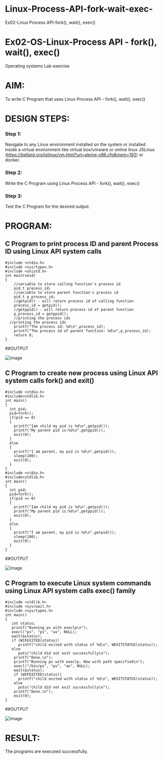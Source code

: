 # Linux-Process-API-fork-wait-exec-
Ex02-Linux Process API-fork(), wait(), exec()
# Ex02-OS-Linux-Process API - fork(), wait(), exec()
Operating systems Lab exercise


# AIM:
To write C Program that uses Linux Process API - fork(), wait(), exec()

# DESIGN STEPS:

### Step 1:

Navigate to any Linux environment installed on the system or installed inside a virtual environment like virtual box/vmware or online linux JSLinux (https://bellard.org/jslinux/vm.html?url=alpine-x86.cfg&mem=192) or docker.

### Step 2:

Write the C Program using Linux Process API - fork(), wait(), exec()

### Step 3:

Test the C Program for the desired output. 

# PROGRAM:

## C Program to print process ID and parent Process ID using Linux API system calls
```
#include <stdio.h>
#include <sys/types.h>
#include <unistd.h>
int main(void)
{
	//variable to store calling function's process id
	pid_t process_id;
	//variable to store parent function's process id
	pid_t p_process_id;
	//getpid() - will return process id of calling function
	process_id = getpid();
	//getppid() - will return process id of parent function
	p_process_id = getppid();
	//printing the process ids
  //printing the process ids
	printf("The process id: %d\n",process_id);
	printf("The process id of parent function: %d\n",p_process_id);
	return 0;
}
```







##OUTPUT


![image](https://github.com/SAIDARSHINI27072005/Linux-Process-API-fork-wait-exec/assets/147474227/25c60f62-2bfc-4e9f-9ba0-78f5ef765c71)












## C Program to create new process using Linux API system calls fork() and exit()
```
#include <stdio.h>
#include<stdlib.h>
int main()
{
  int pid; 
  pid=fork(); 
  if(pid == 0) 
  {
    printf("Iam child my pid is %d\n",getpid()); 
    printf("My parent pid is:%d\n",getppid()); 
    exit(0);
  } 
  else
  { 
    printf("I am parent, my pid is %d\n",getpid()); 
    sleep(100); 
    exit(0);
  } 
}
#include <stdio.h>
#include<stdlib.h>
int main()
{
  int pid; 
  pid=fork(); 
  if(pid == 0) 
  {
    printf("Iam child my pid is %d\n",getpid()); 
    printf("My parent pid is:%d\n",getppid()); 
    exit(0);
  } 
  else
  { 
    printf("I am parent, my pid is %d\n",getpid()); 
    sleep(100); 
    exit(0);
  } 
}
```












##OUTPUT

![image](https://github.com/SAIDARSHINI27072005/Linux-Process-API-fork-wait-exec/assets/147474227/203138e0-e903-4794-8a20-834f9dc81ea1)







## C Program to execute Linux system commands using Linux API system calls exec() family

```
#include <stdlib.h>
#include <sys/wait.h>
#include <sys/types.h>
int main()
{
   int status;
   printf("Running ps with execlp\n");
   execl("ps", "ps", "ax", NULL);
   wait(&status);
   if (WIFEXITED(status))
      printf("child exited with status of %d\n", WEXITSTATUS(status));
   else
      puts("child did not exit successfully\n");
    printf("Done.\n");
    printf("Running ps with execlp. Now with path specified\n");
    execl("/bin/ps", "ps", "ax", NULL);
    wait(&status);
    if (WIFEXITED(status))
      printf("child exited with status of %d\n", WEXITSTATUS(status));
    else
      puts("child did not exit successfully\n");
    printf("Done.\n");
    exit(0);
}
```



















##OUTPUT



![image](https://github.com/SAIDARSHINI27072005/Linux-Process-API-fork-wait-exec/assets/147474227/973cdd85-2e81-4cbc-a8c0-79ccec074d78)















# RESULT:
The programs are executed successfully.
